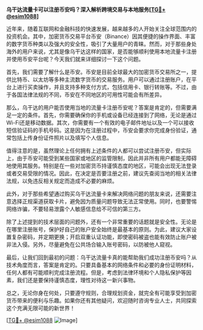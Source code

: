 **乌干达流量卡可以注册币安吗？深入解析跨境交易与本地服务[[TG💪+ @esim1088](https://t.me/s/esim1088)]**

近年来，随着互联网和金融科技的快速发展，越来越多的人开始关注全球范围内的投资机会。其中，加密货币交易平台币安（Binance）因其便捷的操作界面、丰富的数字货币种类以及强大的安全性，吸引了大量用户的青睐。然而，对于那些身处海外的用户来说，尤其是像乌干达这样的国家，是否能够顺利使用本地流量卡注册并使用币安平台呢？今天我们就来详细探讨一下这个问题。

首先，我们需要了解什么是币安。币安是目前全球最大的加密货币交易所之一，提供比特币、以太坊等多种主流数字货币的交易服务。用户可以通过注册账户，在平台上进行买卖操作，并且支持多种支付方式，包括信用卡、银行转账等。不过，由于各国法律法规的不同，币安在不同地区的可用性可能会有所差异。

那么，乌干达的用户能否使用当地的流量卡注册币安呢？答案是肯定的，但需要满足一定的条件。首先，你需要确保你的手机或设备已经连接到了网络，无论是通过Wi-Fi还是移动数据。其次，你需要有一个有效的电子邮件地址以及一个可以接收短信验证码的手机号码。这是因为在注册过程中，币安会要求你完成身份验证，通常包括上传身份证件照片以及填写个人信息。

值得注意的是，虽然理论上任何拥有上述条件的人都可以尝试注册币安，但实际上，由于币安可能受到某些国家或地区的监管限制，因此并非所有用户都能无障碍地使用其服务。特别是在一些对加密货币持谨慎态度的地区，可能会出现无法登录或者交易受限的情况。因此，在决定是否要注册之前，建议先查阅当地的相关法律法规，以免违反相关规定而造成不必要的麻烦。

此外，对于那些希望通过购买乌干达流量卡来解决网络问题的朋友来说，还需要注意选择正规渠道获取卡片，避免因为质量问题导致无法正常使用。同时，也要警惕网络诈骗，不要轻易泄露个人敏感信息给不可信的第三方。

除了上述提到的技术层面的问题外，还有一个非常重要的话题就是安全性。无论是在哪里注册账号，保护好自己的账户安全始终是最基本的原则。为此，建议大家设置复杂密码，并定期更换；开启双重认证功能，即使密码被盗也能有效防止账户被非法入侵。另外，尽量避免在公共场合输入账号密码，以防被他人窥视。

最后，让我们回到最初的问题：乌干达流量卡真的能帮助我们成功注册币安吗？从技术角度而言，答案是肯定的。只要具备基本的网络条件和必要的身份证明材料，任何人都有可能顺利完成注册流程。但是，考虑到法律环境和个人隐私保护等因素，我们还是要保持谨慎态度，理性对待这一新兴事物。

总之，无论你身在何处，只要遵守规则，合理规划资金，就完全有可能享受到加密货币带来的便利与乐趣。如果你还有其他疑问，欢迎随时咨询专业人士，共同探索这个充满无限可能的新世界！

[[TG💪+ @esim1088](https://t.me/s/esim1088) ![Image](https://i.postimg.cc/4NQfJmqS/Snipaste-2025-05-13-00-14-12.png)]